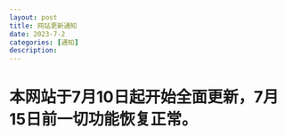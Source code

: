 ```yaml
---
layout: post
title: 网站更新通知
date: 2023-7-2
categories: [通知]
description: 
---
```

# 本网站于7月10日起开始全面更新，7月15日前一切功能恢复正常。
